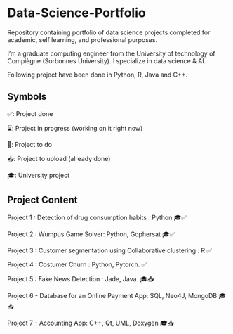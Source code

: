 # Data-Science-Portfolio

Repository containing portfolio of data science projects completed for academic, self learning, and professional purposes. 

I’m a graduate computing engineer from the University of technology of Compiègne (Sorbonnes University). I specialize in data science & AI.

Following project have been done in Python, R, Java and C++. 

## Symbols 

✅: Project done

⌛️: Project in progress (working on it right now)

📌: Project to do

📥: Project to upload (already done)

🎓: University project

## Project Content

Project 1 : Detection of drug consumption habits : Python 🎓✅

Project 2 : Wumpus Game Solver: Python, Gophersat 🎓✅

Project 3 : Customer segmentation using Collaborative clustering : R ✅

Project 4 : Costumer Churn : Python, Pytorch. ✅

Project 5 : Fake News Detection : Jade, Java. 🎓📥

Project 6 - Database for an Online Payment App: SQL, Neo4J, MongoDB 🎓📥

Project 7 - Accounting App: C++, Qt, UML, Doxygen 🎓📥


